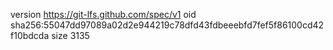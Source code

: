 version https://git-lfs.github.com/spec/v1
oid sha256:55047dd97089a02d2e944219c78dfd43fdbeeebfd7fef5f86100cd42f10bdcda
size 3135
